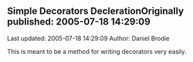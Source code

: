 ## Simple Decorators DeclerationOriginally published: 2005-07-18 14:29:09 
Last updated: 2005-07-18 14:29:09 
Author: Daniel Brodie 
 
This is meant to be a method for writing decorators very easily.